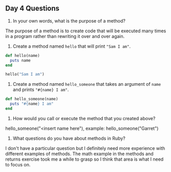 ## Day 4 Questions

1. In your own words, what is the purpose of a method?  

The purpose of a method is to create code that will be executed many times in
a program rather than rewriting it over and over again.

1. Create a method named `hello` that will print `"Sam I am"`.
```ruby
def hello(name)
  puts name
end

hello("Sam I am")
```

1. Create a method named `hello_someone` that takes an argument of `name` and prints `"#{name} I am"`.
```ruby
def hello_someone(name)
  puts "#{name} I am"
end
```
1. How would you call or execute the method that you created above?  

hello_someone("<insert name here"), example: hello_someone("Garret")

1. What questions do you have about methods in Ruby?  

I don't have a particular question but I definitely need more experience with
different examples of methods. The math example in the methods and returns exercise
took me a while to grasp so I think that area is what I need to focus on.
